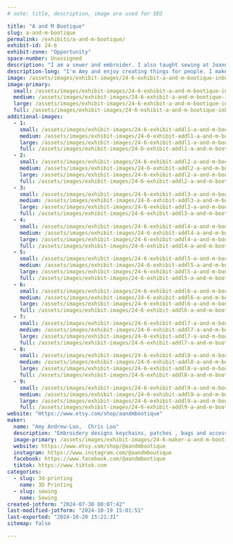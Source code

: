 ```yaml
---
# note: title, description, image are used for SEO

title: "A and M Bootique"
slug: a-and-m-bootique
permalink: /exhibits/a-and-m-bootique/
exhibit-id: 24-6
exhibit-zone: "Opportunity"
space-number: Unassigned
description: "I am a sewer and embroider. I also taught sewing at Joann's. Chris is a woodworker and 3D printer"
description-long: "I'm Amy and enjoy creating things for people. I make costumes and clothing as well as repair and alter clothing. I got into embroidery about 7 years ago and started selling embroidery like keychains, patches bags and accessories.  Chris has been a wood worker for 20 years. He works for a cabinet company.  He recently got into 3D printing and selling at shows as well as customer orders."
image: /assets/images/exhibit-images/24-6-exhibit-a-and-m-bootique-inbound2518063878439506415-large.jpg
image-primary: 
  small: /assets/images/exhibit-images/24-6-exhibit-a-and-m-bootique-inbound2518063878439506415-small.jpg
  medium: /assets/images/exhibit-images/24-6-exhibit-a-and-m-bootique-inbound2518063878439506415-medium.jpg
  large: /assets/images/exhibit-images/24-6-exhibit-a-and-m-bootique-inbound2518063878439506415-large.jpg
  full: /assets/images/exhibit-images/24-6-exhibit-a-and-m-bootique-inbound2518063878439506415-full.jpg
additional-images: 
  - 1:
    small: /assets/images/exhibit-images/24-6-exhibit-addl1-a-and-m-bootique-inbound121628179494969321-small.jpg
    medium: /assets/images/exhibit-images/24-6-exhibit-addl1-a-and-m-bootique-inbound121628179494969321-medium.jpg
    large: /assets/images/exhibit-images/24-6-exhibit-addl1-a-and-m-bootique-inbound121628179494969321-large.jpg
    full: /assets/images/exhibit-images/24-6-exhibit-addl1-a-and-m-bootique-inbound121628179494969321-full.jpg
  - 2:
    small: /assets/images/exhibit-images/24-6-exhibit-addl2-a-and-m-bootique-inbound1402879506336413228-small.jpg
    medium: /assets/images/exhibit-images/24-6-exhibit-addl2-a-and-m-bootique-inbound1402879506336413228-medium.jpg
    large: /assets/images/exhibit-images/24-6-exhibit-addl2-a-and-m-bootique-inbound1402879506336413228-large.jpg
    full: /assets/images/exhibit-images/24-6-exhibit-addl2-a-and-m-bootique-inbound1402879506336413228-full.jpg
  - 3:
    small: /assets/images/exhibit-images/24-6-exhibit-addl3-a-and-m-bootique-inbound1896281979151041051-small.jpg
    medium: /assets/images/exhibit-images/24-6-exhibit-addl3-a-and-m-bootique-inbound1896281979151041051-medium.jpg
    large: /assets/images/exhibit-images/24-6-exhibit-addl3-a-and-m-bootique-inbound1896281979151041051-large.jpg
    full: /assets/images/exhibit-images/24-6-exhibit-addl3-a-and-m-bootique-inbound1896281979151041051-full.jpg
  - 4:
    small: /assets/images/exhibit-images/24-6-exhibit-addl4-a-and-m-bootique-inbound3267080498334354139-small.jpg
    medium: /assets/images/exhibit-images/24-6-exhibit-addl4-a-and-m-bootique-inbound3267080498334354139-medium.jpg
    large: /assets/images/exhibit-images/24-6-exhibit-addl4-a-and-m-bootique-inbound3267080498334354139-large.jpg
    full: /assets/images/exhibit-images/24-6-exhibit-addl4-a-and-m-bootique-inbound3267080498334354139-full.jpg
  - 5:
    small: /assets/images/exhibit-images/24-6-exhibit-addl5-a-and-m-bootique-inbound3541613011473956590-small.jpg
    medium: /assets/images/exhibit-images/24-6-exhibit-addl5-a-and-m-bootique-inbound3541613011473956590-medium.jpg
    large: /assets/images/exhibit-images/24-6-exhibit-addl5-a-and-m-bootique-inbound3541613011473956590-large.jpg
    full: /assets/images/exhibit-images/24-6-exhibit-addl5-a-and-m-bootique-inbound3541613011473956590-full.jpg
  - 6:
    small: /assets/images/exhibit-images/24-6-exhibit-addl6-a-and-m-bootique-inbound4099651218419259977-small.jpg
    medium: /assets/images/exhibit-images/24-6-exhibit-addl6-a-and-m-bootique-inbound4099651218419259977-medium.jpg
    large: /assets/images/exhibit-images/24-6-exhibit-addl6-a-and-m-bootique-inbound4099651218419259977-large.jpg
    full: /assets/images/exhibit-images/24-6-exhibit-addl6-a-and-m-bootique-inbound4099651218419259977-full.jpg
  - 7:
    small: /assets/images/exhibit-images/24-6-exhibit-addl7-a-and-m-bootique-inbound6140525228414714351-small.jpg
    medium: /assets/images/exhibit-images/24-6-exhibit-addl7-a-and-m-bootique-inbound6140525228414714351-medium.jpg
    large: /assets/images/exhibit-images/24-6-exhibit-addl7-a-and-m-bootique-inbound6140525228414714351-large.jpg
    full: /assets/images/exhibit-images/24-6-exhibit-addl7-a-and-m-bootique-inbound6140525228414714351-full.jpg
  - 8:
    small: /assets/images/exhibit-images/24-6-exhibit-addl8-a-and-m-bootique-inbound6405030020487674214-small.jpg
    medium: /assets/images/exhibit-images/24-6-exhibit-addl8-a-and-m-bootique-inbound6405030020487674214-medium.jpg
    large: /assets/images/exhibit-images/24-6-exhibit-addl8-a-and-m-bootique-inbound6405030020487674214-large.jpg
    full: /assets/images/exhibit-images/24-6-exhibit-addl8-a-and-m-bootique-inbound6405030020487674214-full.jpg
  - 9:
    small: /assets/images/exhibit-images/24-6-exhibit-addl9-a-and-m-bootique-inbound6511376296246956758-small.jpg
    medium: /assets/images/exhibit-images/24-6-exhibit-addl9-a-and-m-bootique-inbound6511376296246956758-medium.jpg
    large: /assets/images/exhibit-images/24-6-exhibit-addl9-a-and-m-bootique-inbound6511376296246956758-large.jpg
    full: /assets/images/exhibit-images/24-6-exhibit-addl9-a-and-m-bootique-inbound6511376296246956758-full.jpg
website: "Https://www.etsy.com/shop/aandmbootique"
maker: 
  name: "Amy Andrew-Loo,  Chris Loo"
  description: "Embroidery designs keychains, patches , bags and accessories. 3d printed toys, home decor.  We will be also demonstrating how to Embroider and 3d print. "
  image-primary: /assets/images/exhibit-images/24-6-maker-a-and-m-bootique-inbound6820151613825777677-medium.jpg
  website: https://www.etsy.com/shop/@aandmbootique
  instagram: https://www.instagram.com/@aandmboutique
  facebook: https://www.facebook.com/@aandmbootique
  tiktok: https://www.tiktok.com
categories: 
  - slug: 3d-printing
    name: 3D Printing
  - slug: sewing
    name: Sewing
created-jotform: "2024-07-30 00:07:42"
last-modified-jotform: "2024-10-19 15:01:51"
last-exported: "2024-10-20 15:21:31"
sitemap: false

---
```

